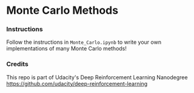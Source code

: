 # Monte Carlo Methods

### Instructions

Follow the instructions in `Monte_Carlo.ipynb` to write your own implementations of many Monte Carlo methods!

### Credits
This repo is part of Udacity's Deep Reinforcement Learning Nanodegree
https://github.com/udacity/deep-reinforcement-learning
